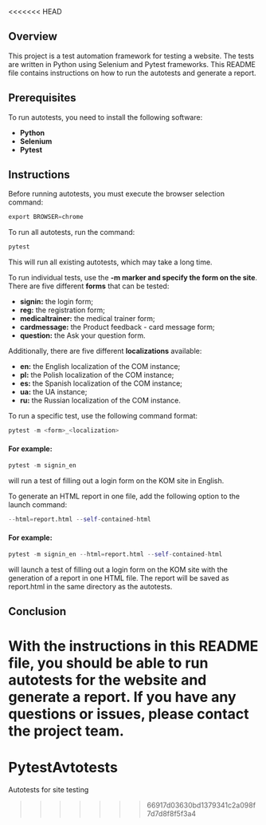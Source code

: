 <<<<<<< HEAD
## Overview

This project is a test automation framework for testing a website. The tests are written in Python using Selenium and Pytest frameworks. This README file contains instructions on how to run the autotests and generate a report.

## Prerequisites

To run autotests, you need to install the following software:

* **Python**
* **Selenium**
* **Pytest**

## Instructions

Before running autotests, you must execute the browser selection command:
```python
export BROWSER=chrome
```
To run all autotests, run the command:
```python
pytest
```
This will run all existing autotests, which may take a long time.

To run individual tests, use the **-m marker and specify the form on the site**. There are five different **forms** that can be tested:

* **signin:** the login form;
* **reg:** the registration form;
* **medicaltrainer:** the medical trainer form;
* **cardmessage:** the Product feedback - card message form;
* **question:** the Ask your question form.

Additionally, there are five different **localizations** available:

* **en:** the English localization of the COM instance;
* **pl:** the Polish localization of the COM instance;
* **es:** the Spanish localization of the COM instance;
* **ua:** the UA instance;
* **ru:** the Russian localization of the COM instance.

To run a specific test, use the following command format:
```python
pytest -m <form>_<localization>
```
#### For example:
```python
pytest -m signin_en
```
will run a test of filling out a login form on the KOM site in English.

To generate an HTML report in one file, add the following option to the launch command:
```python
--html=report.html --self-contained-html
```
#### For example:
```python
pytest -m signin_en --html=report.html --self-contained-html
```
will launch a test of filling out a login form on the KOM site with the generation of a report in one HTML file. The report will be saved as report.html in the same directory as the autotests.

## Conclusion

With the instructions in this README file, you should be able to run autotests for the website and generate a report. If you have any questions or issues, please contact the project team.
=======
# PytestAvtotests
Autotests for site testing
>>>>>>> 66917d03630bd1379341c2a098f7d7d8f8f5f3a4
